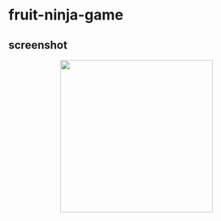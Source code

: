 # fruit-ninja-game

## screenshot

<div align="center">
  <div align="center">
    <img src="https://github.com/handsome0514/fruit-ninja-game/screenshot/fruit-ninja.gif" width="300px">
  </div>
</div>
